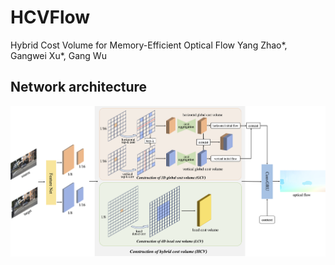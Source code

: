 # HCVFlow
Hybrid Cost Volume for Memory-Efficient Optical Flow
Yang Zhao*, Gangwei Xu*, Gang Wu <br/>

## Network architecture
![image](figures/network.png)
